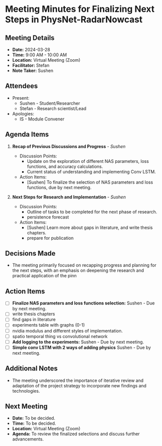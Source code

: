 # Meeting Minutes for Finalizing Next Steps in PhysNet-RadarNowcast

## Meeting Details

- **Date:** 2024-03-28
- **Time:** 9:00 AM - 10:00 AM
- **Location:** Virtual Meeting (Zoom)
- **Facilitator:** Stefan
- **Note Taker:** Sushen

## Attendees

- Present:
  - Sushen - Student/Researcher
  - Stefan -  Research scientist/Lead
- Apologies:
  - IS - Module Convener

## Agenda Items

1. **Recap of Previous Discussions and Progress** - _Sushen_
   - Discussion Points:
     - Update on the exploration of different NAS parameters, loss functions, and accuracy calculations.
     - Current status of understanding and implementing Conv LSTM.
   - Action Items:
     - [Sushen] To finalize the selection of NAS parameters and loss functions, due by next meeting.

2. **Next Steps for Research and Implementation** - _Sushen_
   - Discussion Points:
     - Outline of tasks to be completed for the next phase of research.
     - persistence forecast
   - Action Items:
     - [Sushen] Learn more about gaps in literature, and write thesis chapters.
     - prepare for publication

## Decisions Made

- The meeting primarily focused on recapping progress and planning for the next steps, with an emphasis on deepening the research and practical application of the pinn

## Action Items

- [ ] **Finalize NAS parameters and loss functions selection:** Sushen - Due by next meeting.
- [ ]  write thesis chapters
- [ ]  find gaps in literature
- [ ]  experiments table with graphs (0-1)
- [ ]  nvidia modulus and different styles of implementation.
- [ ]  spatio temporal thing vs convolutional network
- [ ] **Add logging to the experiments:** Sushen - Due by next meeting.
- [ ] **Simple conv LSTM with 2 ways of adding physics** Sushen - Due by next meeting.

## Additional Notes

- The meeting underscored the importance of iterative review and adaptation of the project strategy to incorporate new findings and technologies.

## Next Meeting

- **Date:** To be decided.
- **Time:** To be decided.
- **Location:** Virtual Meeting (Zoom)
- **Agenda:** To review the finalized selections and discuss further advancements.
